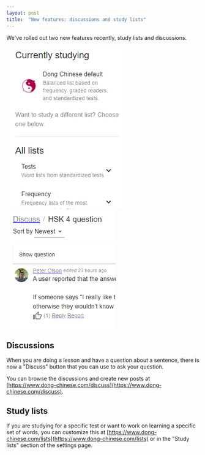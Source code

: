 ```yaml
---
layout: post
title:  "New features: discussions and study lists"
---
```

We've rolled out two new features recently, study lists and discussions.<br><br>
[![Study lists](/images/lists.png)](https://www.dong-chinese.com/lists)[![Discussion thread](/images/discuss.png)](https://www.dong-chinese.com/discuss)

## Discussions

When you are doing a lesson and have a question about a sentence, there is now a "Discuss" button that you can use to ask your question.

You can browse the discussions and create new posts at [https://www.dong-chinese.com/discuss](https://www.dong-chinese.com/discuss).

## Study lists

If you are studying for a specific test or want to work on learning a specific set of words, you can customize this at [https://www.dong-chinese.com/lists](https://www.dong-chinese.com/lists) or in the "Study lists" section of the settings page.